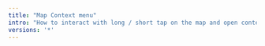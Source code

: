```yaml
---
title: "Map Context menu"
intro: "How to interact with long / short tap on the map and open context menu. What actions are available for different objects on the map"
versions: '*'
---
```

